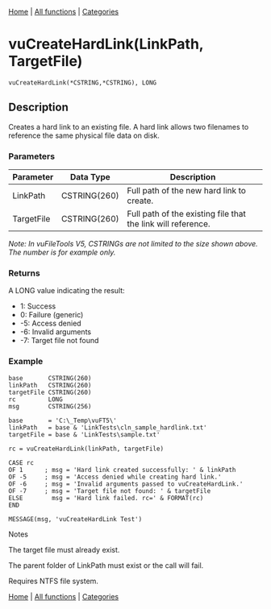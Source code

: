 [Home](../index.md) | [All functions](../all-functions.md) | [Categories](../categories/index.md)

# vuCreateHardLink(LinkPath, TargetFile)

```Prototype
vuCreateHardLink(*CSTRING,*CSTRING), LONG
```


## Description
Creates a hard link to an existing file. A hard link allows two filenames to reference the same physical file data on disk.

### Parameters

| Parameter  | Data Type    | Description                                                  |
|------------|--------------|--------------------------------------------------------------|
| LinkPath   | CSTRING(260) | Full path of the new hard link to create.                    |
| TargetFile | CSTRING(260) | Full path of the existing file that the link will reference. |

_Note: In vuFileTools V5, CSTRINGs are not limited to the size shown above. The number is for example only._

### Returns
A LONG value indicating the result:

- 1: Success  
- 0: Failure (generic)  
- -5: Access denied  
- -6: Invalid arguments  
- -7: Target file not found  

### Example

```Clarion
base       CSTRING(260)
linkPath   CSTRING(260)
targetFile CSTRING(260)
rc         LONG
msg        CSTRING(256)

base       = 'C:\_Temp\vuFT5\'
linkPath   = base & 'LinkTests\cln_sample_hardlink.txt'
targetFile = base & 'LinkTests\sample.txt'

rc = vuCreateHardLink(linkPath, targetFile)

CASE rc
OF 1      ; msg = 'Hard link created successfully: ' & linkPath
OF -5     ; msg = 'Access denied while creating hard link.'
OF -6     ; msg = 'Invalid arguments passed to vuCreateHardLink.'
OF -7     ; msg = 'Target file not found: ' & targetFile
ELSE        msg = 'Hard link failed. rc=' & FORMAT(rc)
END

MESSAGE(msg, 'vuCreateHardLink Test')

```
Notes

The target file must already exist.

The parent folder of LinkPath must exist or the call will fail.

Requires NTFS file system.

[Home](../index.md) | [All functions](../all-functions.md) | [Categories](../categories/index.md)
